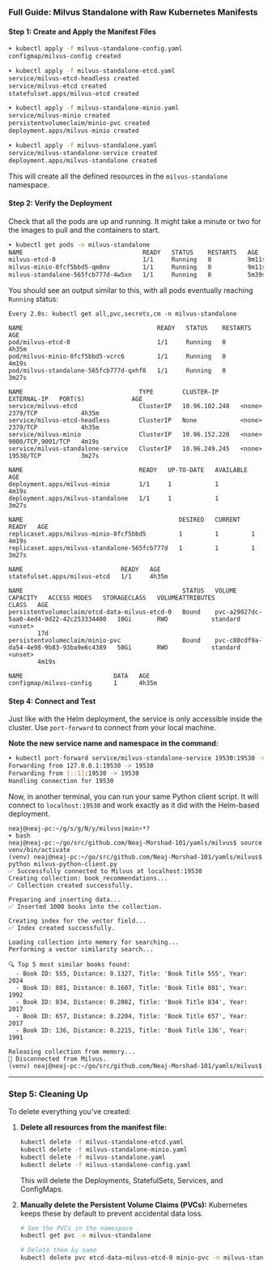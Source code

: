 ### **Full Guide: Milvus Standalone with Raw Kubernetes Manifests**

#### **Step 1: Create and Apply the Manifest Files**

```bash
➤ kubectl apply -f milvus-standalone-config.yaml 
configmap/milvus-config created

➤ kubectl apply -f milvus-standalone-etcd.yaml
service/milvus-etcd-headless created
service/milvus-etcd created
statefulset.apps/milvus-etcd created

➤ kubectl apply -f milvus-standalone-minio.yaml 
service/milvus-minio created
persistentvolumeclaim/minio-pvc created
deployment.apps/milvus-minio created

➤ kubectl apply -f milvus-standalone.yaml
service/milvus-standalone-service created
deployment.apps/milvus-standalone created
```


This will create all the defined resources in the `milvus-standalone` namespace.

#### **Step 2: Verify the Deployment**

Check that all the pods are up and running. It might take a minute or two for the images to pull and the containers to start.

```bash
➤ kubectl get pods -n milvus-standalone
NAME                                 READY   STATUS    RESTARTS   AGE
milvus-etcd-0                        1/1     Running   0          9m11s
milvus-minio-8fcf5bbd5-qm8nv         1/1     Running   0          9m11s
milvus-standalone-565fcb777d-4w5xn   1/1     Running   0          5m39s
```

You should see an output similar to this, with all pods eventually reaching `Running` status:


```
Every 2.0s: kubectl get all,pvc,secrets,cm -n milvus-standalone                                                          

NAME                                     READY   STATUS    RESTARTS   AGE
pod/milvus-etcd-0                        1/1     Running   0          4h35m
pod/milvus-minio-8fcf5bbd5-vcrc6         1/1     Running   0          4m19s
pod/milvus-standalone-565fcb777d-qxhf8   1/1     Running   0          3m27s

NAME                                TYPE        CLUSTER-IP      EXTERNAL-IP   PORT(S)             AGE
service/milvus-etcd                 ClusterIP   10.96.102.248   <none>        2379/TCP            4h35m
service/milvus-etcd-headless        ClusterIP   None            <none>        2379/TCP            4h35m
service/milvus-minio                ClusterIP   10.96.152.220   <none>        9000/TCP,9001/TCP   4m19s
service/milvus-standalone-service   ClusterIP   10.96.249.245   <none>        19530/TCP           3m27s

NAME                                READY   UP-TO-DATE   AVAILABLE   AGE
deployment.apps/milvus-minio        1/1     1            1           4m19s
deployment.apps/milvus-standalone   1/1     1            1           3m27s

NAME                                           DESIRED   CURRENT   READY   AGE
replicaset.apps/milvus-minio-8fcf5bbd5         1         1         1       4m19s
replicaset.apps/milvus-standalone-565fcb777d   1         1         1       3m27s

NAME                           READY   AGE
statefulset.apps/milvus-etcd   1/1     4h35m

NAME                                            STATUS   VOLUME                                     CAPACITY   ACCESS MODES   STORAGECLASS   VOLUMEATTRIBUTES
CLASS   AGE
persistentvolumeclaim/etcd-data-milvus-etcd-0   Bound    pvc-a29027dc-5aa0-4ed4-9d22-42c253334400   10Gi       RWO            standard       <unset>
        17d
persistentvolumeclaim/minio-pvc                 Bound    pvc-c80cdf9a-da54-4e98-9b83-93ba9e6c4389   50Gi       RWO            standard       <unset>
        4m19s

NAME                         DATA   AGE
configmap/milvus-config      1      4h35m

```





#### **Step 4: Connect and Test**

Just like with the Helm deployment, the service is only accessible inside the cluster. Use `port-forward` to connect from your local machine.

**Note the new service name and namespace in the command:**

```bash
➤ kubectl port-forward service/milvus-standalone-service 19530:19530 -n milvus-standalone
Forwarding from 127.0.0.1:19530 -> 19530
Forwarding from [::1]:19530 -> 19530
Handling connection for 19530
```

Now, in another terminal, you can run your same Python client script. It will connect to `localhost:19530` and work exactly as it did with the Helm-based deployment.

```
neaj@neaj-pc:~/g/s/g/N/y/milvus|main⚡*?
➤ bash
neaj@neaj-pc:~/go/src/github.com/Neaj-Morshad-101/yamls/milvus$ source venv/bin/activate
(venv) neaj@neaj-pc:~/go/src/github.com/Neaj-Morshad-101/yamls/milvus$ python milvus-python-client.py 
✅ Successfully connected to Milvus at localhost:19530
Creating collection: book_recommendations...
✅ Collection created successfully.

Preparing and inserting data...
✅ Inserted 1000 books into the collection.

Creating index for the vector field...
✅ Index created successfully.

Loading collection into memory for searching...
Performing a vector similarity search...

🔍 Top 5 most similar books found:
  - Book ID: 555, Distance: 0.1327, Title: 'Book Title 555', Year: 2024
  - Book ID: 801, Distance: 0.1607, Title: 'Book Title 801', Year: 1992
  - Book ID: 834, Distance: 0.2082, Title: 'Book Title 834', Year: 2017
  - Book ID: 657, Distance: 0.2204, Title: 'Book Title 657', Year: 2017
  - Book ID: 136, Distance: 0.2215, Title: 'Book Title 136', Year: 1991

Releasing collection from memory...
🔌 Disconnected from Milvus.
(venv) neaj@neaj-pc:~/go/src/github.com/Neaj-Morshad-101/yamls/milvus$ 
```


---

### **Step 5: Cleaning Up**

To delete everything you've created:

1.  **Delete all resources from the manifest file:**
    ```bash
    kubectl delete -f milvus-standalone-etcd.yaml 
    kubectl delete -f milvus-standalone-minio.yaml 
    kubectl delete -f milvus-standalone.yaml
    kubectl delete -f milvus-standalone-config.yaml
    ```
    This will delete the Deployments, StatefulSets, Services, and ConfigMaps.

2.  **Manually delete the Persistent Volume Claims (PVCs):** Kubernetes keeps these by default to prevent accidental data loss.
    ```bash
    # See the PVCs in the namespace
    kubectl get pvc -n milvus-standalone

    # Delete them by name
    kubectl delete pvc etcd-data-milvus-etcd-0 minio-pvc -n milvus-standalone
    ```





